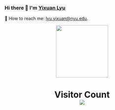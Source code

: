 

<!--
**lyu-yx/lyu-yx** is a ✨ _special_ ✨ repository because its `README.md` (this file) appears on your GitHub profile.

Here are some ideas to get you started:

- 🔭 I’m currently working on ...
- 🌱 I’m currently learning ...
- 👯 I’m looking to collaborate on ...
- 🤔 I’m looking for help with ...
- 💬 Ask me about ...
- 📫 How to reach me: ...
- 😄 Pronouns: ...
- ⚡ Fun fact: ...
-->

### Hi there 👋 I'm [Yixuan Lyu](https://github.com/lyu-yx) 
💬 How to reach me: lyu.yixuan@nyu.edu.  

<!--

Here are some ideas to get you started:
- 🌱 I’m currently interested in multi-modal learning.🔭
- 👯 I’m looking to collaborate on ...
- 🤔 I’m looking for help with ...
- 💬 Ask me: [Google scholar](https://scholar.google.com/citations?user=76_hOG0AAAAJ&hl=zh-CN&oi=sra)
- 📫 How to reach me: you can email me by zhangxuying1004@gmail.com.
- 😄 Pronouns: ...
- ⚡ Fun fact: ...
-->

<div align="center">
    <img height="170px" src="https://github-readme-stats.vercel.app/api?username=lyu-yx&&count_private=true&show_icons=false&theme=neon" />
</div>

<h1 align="center"> 
  Visitor Count<br>
  <img src="https://profile-counter.glitch.me/lyu-yx/count.svg" />
</h1>

